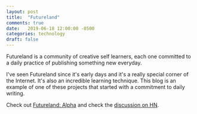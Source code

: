 ```yaml
---
layout: post
title:  "Futureland"
comments: true
date:   2019-06-18 12:00:00 -0500
categories: technology
draft: false
---
```


Futureland is a community of creative self learners, each one committed to a daily practice of publishing something new everyday. 

I've seen Futureland since it's early days and it's a really special corner of the Internet. It's also an incredible learning technique. This blog is an example of one of these projects that started with a commitment to daily writing.

Check out [Futureland: Alpha](https://internetvin.com/futureland-alpha/) and check the [discussion on HN](https://news.ycombinator.com/item?id=20220112). 